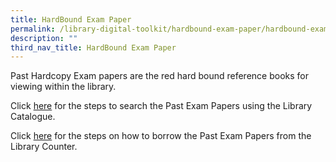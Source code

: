 ```yaml
---
title: HardBound Exam Paper
permalink: /library-digital-toolkit/hardbound-exam-paper/hardbound-exam-paper/
description: ""
third_nav_title: HardBound Exam Paper
---
```


Past Hardcopy Exam papers are the red hard bound reference books for viewing within the library.

Click [here](https://drive.google.com/file/d/1P9XkNpZAnmYEiiUwYMxFty6ZCCgTKPgf/view?usp=sharing) for the steps to search the Past Exam Papers using the Library Catalogue.

Click [here](https://drive.google.com/file/d/1_O5cNUNzLTXEoQCJppuYsX9LlSmJDhnD/view?usp=sharing) for the steps on how to borrow the Past Exam Papers from the Library Counter.